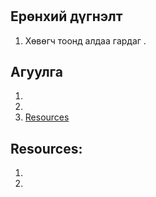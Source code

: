 #

## Ерөнхий дүгнэлт

1. Хөвөгч тоонд алдаа гардаг .

## Агуулга

1. []()
2. []()
3. [Resources](#resources)

###

###

## Resources:

1. []()
2. []()
